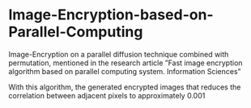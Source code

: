 # Image-Encryption-based-on-Parallel-Computing

Image-Encryption on a parallel diffusion technique combined with permutation, mentioned in the
research article ”Fast image encryption algorithm based on parallel computing system. Information Sciences”

With this algorithm, the generated encrypted images that reduces the correlation between adjacent pixels to approximately 0.001
